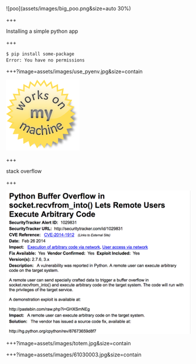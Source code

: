 ![poo](assets/images/big_poo.png&size=auto 30%)

+++

Installing a simple python app
 
+++

```bash
$ pip install some-package
Error: You have no permissions
``` 

+++?image=assets/images/use_pyenv.jpg&size=contain

![works on my machine](assets/images/works_on_my_machine.png)

+++

stack overflow

+++

![vulnerability](assets/images/python_exploit.png)


+++?image=assets/images/totem.jpg&size=contain


+++?image=assets/images/61030003.jpg&size=contain